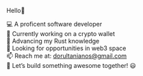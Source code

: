 Hello👋 

💻 A proficent software developer<br/>
🔭 Currently working on a crypto wallet<br/>
🦀 Advancing my Rust knowledge<br/>
🐝 Looking for opportunities in web3 space<br/>
📫 Reach me at: dorultanianos@gmail.com<br/>
🚀 Let’s build something awesome together! 😃
